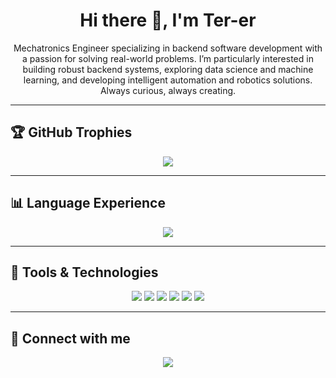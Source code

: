 <!-- README.md -->

<h1 align="center">Hi there 👋, I'm Ter-er</h1>
<p align="center">
  Mechatronics Engineer specializing in backend software development with a passion for solving real-world problems. 
  I’m particularly interested in building robust backend systems, exploring data science and machine learning, and developing intelligent automation and robotics solutions. Always curious, always creating.
</p>

---

## 🏆 GitHub Trophies
<p align="center">
  <img src="https://github-profile-trophy.vercel.app/?username=Ter-er&theme=darkhub&no-frame=true&no-bg=true&margin-w=5" />
</p>

---

## 📊 Language Experience

<p align="center">
  <img src="https://github-readme-stats.vercel.app/api/top-langs/?username=Ter-er&layout=compact&langs_count=10&theme=dark&hide_progress=false" />
</p>

---

## 🧰 Tools & Technologies

<p align="center">
  <img src="https://img.shields.io/badge/-Python-05122A?style=flat&logo=python" />
  <img src="https://img.shields.io/badge/-Django-05122A?style=flat&logo=django" />
  <img src="https://img.shields.io/badge/-PostgreSQL-05122A?style=flat&logo=postgresql" />
  <img src="https://img.shields.io/badge/-JavaScript-05122A?style=flat&logo=javascript" />
  <img src="https://img.shields.io/badge/-Git-05122A?style=flat&logo=git" />
  <img src="https://img.shields.io/badge/-Linux-05122A?style=flat&logo=linux" />
</p>

---

## 🔗 Connect with me

<p align="center">
  <a href="https://www.linkedin.com/in/ter-er-gbem" target="_blank" rel="noopener noreferrer">
    <img src="https://img.shields.io/badge/LinkedIn-Ter--er-blue?style=flat&logo=linkedin" />
  </a>
</p>
